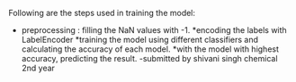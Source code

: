 Following are the steps used in training the model:
* preprocessing : filling the NaN values with -1.
*encoding the labels with LabelEncoder
*training the model using different classifiers and calculating the accuracy of each model.
*with the model with highest accuracy, predicting the result.
-submitted by 
shivani singh
chemical 2nd year
